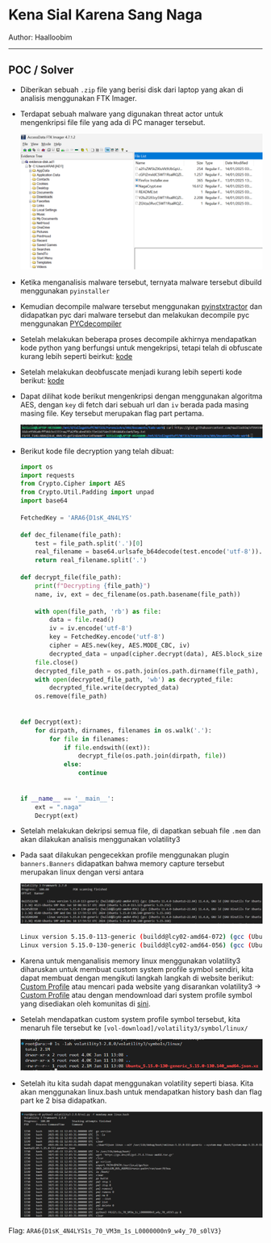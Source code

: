 # Kena Sial Karena Sang Naga 

Author: Haalloobim

---------

## POC / Solver

- Diberikan sebuah `.zip` file yang berisi disk dari laptop yang akan di analisis menggunakan FTK Imager. 
- Terdapat sebuah malware yang digunakan threat actor untuk mengenkripsi file file yang ada di PC manager tersebut. 

    ![](./src/ftk.png)

- Ketika menganalisis malware tersebut, ternyata malware tersebut dibuild menggunakan `pyinstaller`
- Kemudian decompile malware tersebut menggunakan [pyinstxtractor](https://pyinstxtractor-web.netlify.app/) dan didapatkan pyc dari malware tersebut dan melakukan decompile pyc menggunakan [PYCdecompiler](https://pylingual.io/)
- Setelah melakukan beberapa proses decompile akhirnya mendapatkan kode python yang berfungsi untuk mengekripsi, tetapi telah di obfuscate kurang lebih seperti beirkut: [kode](./src/obfuscatedEnc.py)
- Setelah melakukan deobfuscate menjadi kurang lebih seperti kode berikut: [kode](./src/fileEnc.py)
- Dapat dilihat kode berikut mengenkripsi dengan menggunakan algoritma AES, dengan `key` di fetch dari sebuah url  dan `iv` berada pada masing masing file. Key tersebut merupakan flag part pertama.  

    ![](./src/first.png)

- Berikut kode file decryption yang telah dibuat:

    ```py
    import os
    import requests
    from Crypto.Cipher import AES
    from Crypto.Util.Padding import unpad
    import base64

    FetchedKey = 'ARA6{D1sK_4N4LYS'

    def dec_filename(file_path):
        test = file_path.split('.')[0]
        real_filename = base64.urlsafe_b64decode(test.encode('utf-8')).decode('utf-8')
        return real_filename.split('.')
        
    def decrypt_file(file_path):
        print(f"Decrypting {file_path}")
        name, iv, ext = dec_filename(os.path.basename(file_path))
        
        with open(file_path, 'rb') as file:
            data = file.read()
            iv = iv.encode('utf-8')
            key = FetchedKey.encode('utf-8')
            cipher = AES.new(key, AES.MODE_CBC, iv)
            decrypted_data = unpad(cipher.decrypt(data), AES.block_size)
        file.close()
        decrypted_file_path = os.path.join(os.path.dirname(file_path), name + '.' + ext)
        with open(decrypted_file_path, 'wb') as decrypted_file:
            decrypted_file.write(decrypted_data)
        os.remove(file_path)


    def Decrypt(ext):
        for dirpath, dirnames, filenames in os.walk('.'):
            for file in filenames:
                if file.endswith((ext)):
                    decrypt_file(os.path.join(dirpath, file))
                else:
                    continue


    if __name__ == '__main__':
        ext = ".naga"
        Decrypt(ext)
    ```
- Setelah melakukan dekripsi semua file, di dapatkan sebuah file `.mem` dan akan dilakukan analisis menggunakan volatility3
- Pada saat dilakukan pengecekkan profile menggunakan plugin `banners.Banners` didapatkan bahwa memory capture tersebut merupakan linux dengan versi antara 

    ![](./src/banners.png)

    ```sh
    Linux version 5.15.0-113-generic (buildd@lcy02-amd64-072) (gcc (Ubuntu 11.4.0-1ubuntu1~22.04) 11.4.0, GNU ld (GNU Binutils for Ubuntu) 2.38) #123-Ubuntu SMP Mon Jun 10 08:16:17 UTC 2024 (Ubuntu 5.15.0-113.123-generic 5.15.152)
    Linux version 5.15.0-130-generic (buildd@lcy02-amd64-056) (gcc (Ubuntu 11.4.0-1ubuntu1~22.04) 11.4.0, GNU ld (GNU Binutils for Ubuntu) 2.38) #140-Ubuntu SMP Wed Dec 18 17:59:53 UTC 2024 (Ubuntu 5.15.0-130.140-generic 5.15.168)
    ```

- Karena untuk menganalisis memory linux menggunakan volatility3 diharuskan untuk membuat custom system profile symbol sendiri, kita dapat membuat dengan mengikuti langkah langkah di website berikut: [Custom Profile](https://medium.com/@alirezataghikhani1998/build-a-custom-linux-profile-for-volatility3-640afdaf161b) atau mencari pada website yang disarankan volatility3 -> [Custom Profile](https://isf-server.techanarchy.net/) atau dengan mendownload dari system profile symbol yang disediakan oleh komunitas di [sini](https://github.com/Abyss-W4tcher/volatility3-symbols/tree/master). 
- Setelah mendapatkan custom system profile symbol tersebut, kita menaruh file tersebut ke `[vol-download]/volatility3/symbol/linux/`

    ![](./src/symbols.png)

- Setelah itu kita sudah dapat menggunakan volatility seperti biasa. Kita akan menggunakan linux.bash untuk mendapatkan history bash dan flag part ke 2 bisa didapatkan.

    ![](./src/bash.png)


Flag: `ARA6{D1sK_4N4LYS1s_70_VM3m_1s_L0000000n9_w4y_70_s0lV3}`
